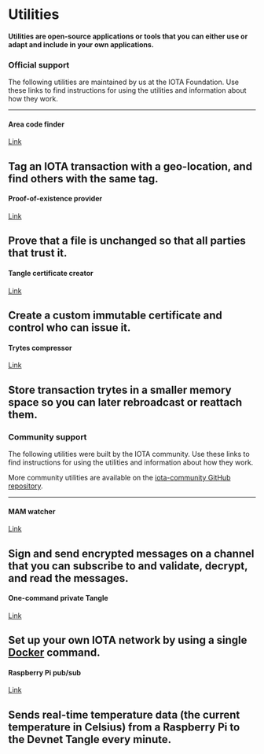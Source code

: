 # Utilities

**Utilities are open-source applications or tools that you can either use or adapt and include in your own applications.**

### **Official support** ###

The following utilities are maintained by us at the IOTA Foundation. Use these links to find instructions for using the utilities and information about how they work.

---------------
#### **Area code finder** ####
[Link](../official/iota-area-codes/overview.md)

Tag an IOTA transaction with a geo-location, and find others with the same tag.
---

#### **Proof-of-existence provider** ####
[Link](../official/proof-of-existence/overview.md)

Prove that a file is unchanged so that all parties that trust it.
---

#### **Tangle certificate creator** ####
[Link](../official/tangle-certificate/overview.md)

Create a custom immutable certificate and control who can issue it.
---

#### **Trytes compressor** ####
[Link](../official/tryte-compress/overview.md)

Store transaction trytes in a smaller memory space so you can later rebroadcast or reattach them.
---------------

### __Community support__ ###

The following utilities were built by the IOTA community. Use these links to find instructions for using the utilities and information about how they work.

More community utilities are available on the [iota-community GitHub repository](https://github.com/iota-community).

---------------
#### __MAM watcher__ ####
[Link](../community/mam-watcher/overview.md)

Sign and send encrypted messages on a channel that you can subscribe to and validate, decrypt, and read the messages.
---

#### __One-command private Tangle__ ####
[Link](../community/one-command-tangle/overview.md)

Set up your own IOTA network by using a single [Docker](https://www.docker.com/why-docker) command.
---

#### __Raspberry Pi pub/sub__ ####
[Link](../community/raspberry-pi-pub-sub/overview.md)

Sends real-time temperature data (the current temperature in Celsius) from a Raspberry Pi to the Devnet Tangle every minute.
---------------
